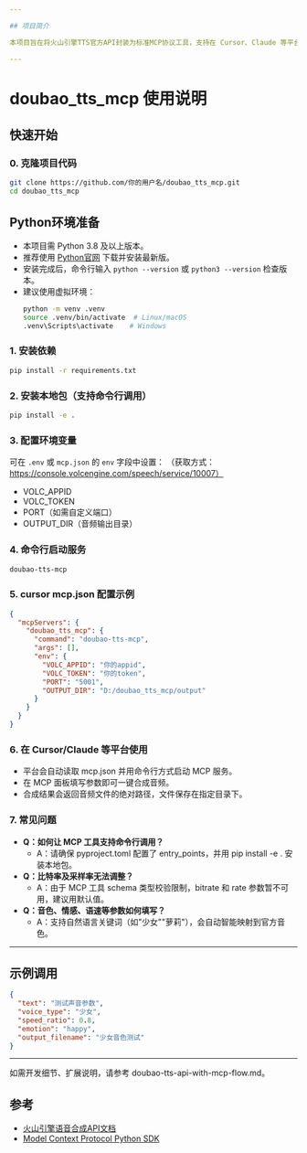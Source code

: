 ```yaml
---

## 项目简介

本项目旨在将火山引擎TTS官方API封装为标准MCP协议工具，支持在 Cursor、Claude 等平台通过自然语言参数调用，实现一键语音合成。适用于需要自定义音色、参数映射、自动化批量语音生成的开发者场景。

---
```


# doubao_tts_mcp 使用说明

## 快速开始

### 0. 克隆项目代码

```bash
git clone https://github.com/你的用户名/doubao_tts_mcp.git
cd doubao_tts_mcp
```

## Python环境准备

- 本项目需 Python 3.8 及以上版本。
- 推荐使用 [Python官网](https://www.python.org/downloads/) 下载并安装最新版。
- 安装完成后，命令行输入 `python --version` 或 `python3 --version` 检查版本。
- 建议使用虚拟环境：
  ```bash
  python -m venv .venv
  source .venv/bin/activate  # Linux/macOS
  .venv\Scripts\activate    # Windows
  ```

### 1. 安装依赖

```bash
pip install -r requirements.txt
```

### 2. 安装本地包（支持命令行调用）

```bash
pip install -e .
```

### 3. 配置环境变量

可在 `.env` 或 `mcp.json` 的 `env` 字段中设置：
（获取方式：https://console.volcengine.com/speech/service/10007）
- VOLC_APPID
- VOLC_TOKEN
- PORT（如需自定义端口）
- OUTPUT_DIR（音频输出目录）

### 4. 命令行启动服务

```bash
doubao-tts-mcp
```

### 5. cursor mcp.json 配置示例

```json
{
  "mcpServers": {
    "doubao_tts_mcp": {
      "command": "doubao-tts-mcp",
      "args": [],
      "env": {
        "VOLC_APPID": "你的appid",
        "VOLC_TOKEN": "你的token",
        "PORT": "5001",
        "OUTPUT_DIR": "D:/doubao_tts_mcp/output"
      }
    }
  }
}
```

### 6. 在 Cursor/Claude 等平台使用

- 平台会自动读取 mcp.json 并用命令行方式启动 MCP 服务。
- 在 MCP 面板填写参数即可一键合成音频。
- 合成结果会返回音频文件的绝对路径，文件保存在指定目录下。

### 7. 常见问题

- **Q：如何让 MCP 工具支持命令行调用？**
  - A：请确保 pyproject.toml 配置了 entry_points，并用 pip install -e . 安装本地包。
- **Q：比特率及采样率无法调整？**
  - A：由于 MCP 工具 schema 类型校验限制，bitrate 和 rate 参数暂不可用，建议用默认值。
- **Q：音色、情感、语速等参数如何填写？**
  - A：支持自然语言关键词（如"少女""萝莉"），会自动智能映射到官方音色。

---

## 示例调用

```json
{
  "text": "测试声音参数",
  "voice_type": "少女",
  "speed_ratio": 0.8,
  "emotion": "happy",
  "output_filename": "少女音色测试"
}
```

---

如需开发细节、扩展说明，请参考 doubao-tts-api-with-mcp-flow.md。

## 参考
- [火山引擎语音合成API文档](https://www.volcengine.com/docs/6561/1257584)
- [Model Context Protocol Python SDK](https://github.com/modelcontextprotocol/python-sdk) 